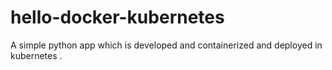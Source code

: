 # hello-docker-kubernetes
A simple python app which is developed and containerized and deployed in kubernetes .
